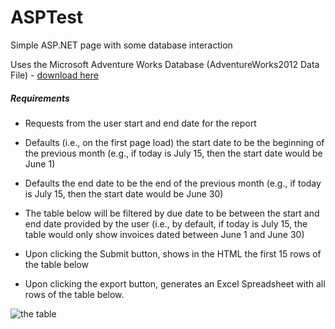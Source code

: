 ASPTest
=======

Simple ASP.NET page with some database interaction

Uses the Microsoft Adventure Works Database (AdventureWorks2012 Data File) - [download here](http://msftdbprodsamples.codeplex.com/downloads/get/165399)

##### Requirements

* Requests from the user start and end date for the report

* Defaults (i.e., on the first page load) the start date to be the beginning of the previous month (e.g., if today is July 15, then the start date would be June 1)

* Defaults the end date to be the end of the previous month (e.g., if today is July 15, then the start date would be June 30)

* The table below will be filtered by due date to be between the start and end date provided by the user (i.e., by default, if today is July 15, the table would only show invoices dated between June 1 and June 30)

* Upon clicking the Submit button, shows in the HTML the first 15 rows of the table below

* Upon clicking the export button, generates an Excel Spreadsheet with all rows of the table below.

![the table](http://i.imgur.com/2KZXNbo.png)



